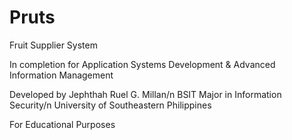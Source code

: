 # Pruts
Fruit Supplier System

In completion for Application Systems Development & Advanced Information Management

Developed by Jephthah Ruel G. Millan/n
BSIT Major in Information Security/n
University of Southeastern Philippines

For Educational Purposes
